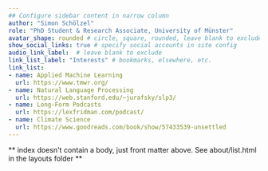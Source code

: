 ```yaml
---
## Configure sidebar content in narrow column
author: "Simon Schölzel"
role: "PhD Student & Research Associate, University of Münster"
avatar_shape: rounded # circle, square, rounded, leave blank to exclude
show_social_links: true # specify social accounts in site config
audio_link_label:  # leave blank to exclude
link_list_label: "Interests" # bookmarks, elsewhere, etc.
link_list:
- name: Applied Machine Learning
  url: https://www.tmwr.org/
- name: Natural Language Processing
  url: https://web.stanford.edu/~jurafsky/slp3/
- name: Long-Form Podcasts
  url: https://lexfridman.com/podcast/
- name: Climate Science
  url: https://www.goodreads.com/book/show/57433539-unsettled
---
```


** index doesn't contain a body, just front matter above.
See about/list.html in the layouts folder **
